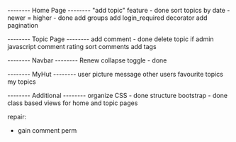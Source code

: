 -------- Home Page --------
"add topic" feature - done
sort topics by date - newer = higher - done
add groups
add login_required decorator
add pagination


-------- Topic Page --------
add comment - done
delete topic if admin
javascript comment rating
sort comments
add tags


-------- Navbar --------
Renew collapse toggle - done


-------- MyHut --------
user picture
message other users
favourite topics
my topics


-------- Additional --------
organize CSS - done
structure bootstrap - done
class based views for home and topic pages

repair:
- gain comment perm
